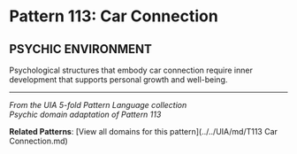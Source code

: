 # Pattern 113: Car Connection

## PSYCHIC ENVIRONMENT

Psychological structures that embody car connection require inner development that supports personal growth and well-being.

---

*From the UIA 5-fold Pattern Language collection*  
*Psychic domain adaptation of Pattern 113*

**Related Patterns**: [View all domains for this pattern](../../UIA/md/T113 Car Connection.md)